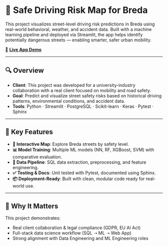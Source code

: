 

# 🚗 Safe Driving Risk Map for Breda

This project visualizes street-level driving risk predictions in Breda using real-world behavioral, weather, and accident data. Built with a machine learning pipeline and deployed via Streamlit, the app helps identify potentially dangerous streets — enabling smarter, safer urban mobility.

🔗 **[Live App Demo](https://dominikkasecki-safe-driving-risk-map-streamlit-appapp-uvil9d.streamlit.app/)**

---

## 🔍 Overview

- **Client**: This project was developed for a university-industry collaboration with a real client focused on mobility and road safety.
- **Goal**: Predict and visualize street safety risks based on historical driving patterns, environmental conditions, and accident data.
- **Tools**: Python · Streamlit · PostgreSQL · Scikit-learn · Keras · Pytest · Sphinx

---

## 📌 Key Features

- **📍 Interactive Map**: Explore Breda streets by safety level.
- **📊 Model Training**: Multiple ML models (NN, RF, XGBoost, SVM) with comparative evaluation.
- **🧹 Data Pipeline**: SQL data extraction, preprocessing, and feature engineering.
- **✅ Testing & Docs**: Unit tested with Pytest, documented using Sphinx.
- **📦 Deployment-Ready**: Built with clean, modular code ready for real-world use.

---


## 🤝 Why It Matters

This project demonstrates:
- Real client collaboration & legal compliance (GDPR, EU AI Act)
- Full-stack data science workflow (SQL ➝ ML ➝ Web App)
- Strong alignment with Data Engineering and ML Engineering roles

